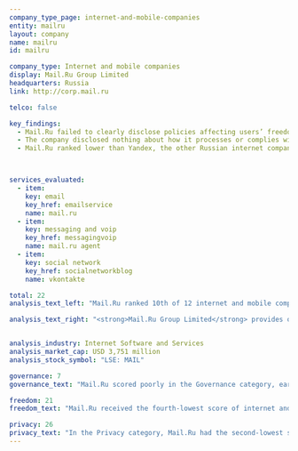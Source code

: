 ```yaml
---
company_type_page: internet-and-mobile-companies
entity: mailru
layout: company
name: mailru
id: mailru

company_type: Internet and mobile companies
display: Mail.Ru Group Limited
headquarters: Russia
link: http://corp.mail.ru

telco: false

key_findings:
  - Mail.Ru failed to clearly disclose policies affecting users’ freedom of expression and privacy.
  - The company disclosed nothing about how it processes or complies with government and private requests to restrict content and accounts, or to hand over user information. Russian authorities may have direct access to user information without needing to request it, but Mail.Ru could disclose its processes for handling private requests.
  - Mail.Ru ranked lower than Yandex, the other Russian internet company evaluated, which disclosed more about its security practices and how it handles user information. These score differences highlight areas in which Mail.Ru could improve.



services_evaluated:
  - item:
    key: email
    key_href: emailservice
    name: mail.ru
  - item:
    key: messaging and voip
    key_href: messagingvoip
    name: mail.ru agent
  - item:
    key: social network
    key_href: socialnetworkblog
    name: vkontakte

total: 22
analysis_text_left: "Mail.Ru ranked 10th of 12 internet and mobile companies and 14th in the Index overall. As a Russian company, Mail.Ru faces clear challenges: The 2016 Freedom on the Net report by Freedom House rated Russia’s internet environment as “Not Free.”  Russian companies must comply with laws that grant authorities broad powers to create internet “blacklists,” and participate in a mass surveillance program, SORM, which allows authorities to intercept communications and metadata. But these constraints do not fully explain Mail.Ru’s weak disclosure in a number of other areas. Mail.Ru scored six percentage points lower than Yandex, the other Russian internet company evaluated, highlighting areas where immediate improvement is possible. For Mail.Ru this includes disclosure of its processes for handling government and private requests for content and account restrictions, and requests to hand over user information, indicators on which Yandex scored higher."

analysis_text_right: "<strong>Mail.Ru Group Limited</strong> provides online communication products and entertainment services in Russia and internationally. The company provides a search engine, social networking platforms, email services, and gaming and e-commerce services."


analysis_industry: Internet Software and Services
analysis_market_cap: USD 3,751 million
analysis_stock_symbol: "LSE: MAIL"

governance: 7
governance_text: "Mail.Ru scored poorly in the Governance category, earning the fourth-lowest score of all 22 companies evaluated, ahead of Axiata, Ooredoo, and Baidu. It received a small amount of credit on just two of the six indicators in this category. It disclosed a whistleblower program, although not specifically for reporting freedom of expression and privacy concerns (G3). It also disclosed an avenue for users to file complaints, including about blocked accounts, but offered no options for users to file privacy-related grievances (G6)."

freedom: 21
freedom_text: "Mail.Ru received the fourth-lowest score of internet and mobile companies evaluated in this category, ahead of Samsung, Tencent, and Baidu. <br /><br /><strong>Content and account restrictions:</strong> Mail.Ru disclosed far less than most other internet and mobile companies on these indicators (F3, F4, F8). While the company received some credit for disclosing what types of content and accounts are prohibited on its services, it also disclosed it can delete user content without notice and without explanation (F3). Mail.Ru did not provide data about the content or accounts it restricts for violating its terms (F4), nor did it disclose a policy to notify users when it restricts content or their account (F8).<br /><br /><strong>Content and account restriction requests:</strong> Mail.Ru disclosed far less than most other internet and mobile companies, with the exception of Samsung, Baidu, and Tencent, on these indicators (F5-F7). Although there are no laws prohibiting Russian companies from disclosing information about government requests to restrict or block content or accounts, the company provided only minimal information about its processes for responding to these types of requests (F5) and no data about the number of requests from governments or private parties it receives or complies with (F6, F7).<br /><br /><strong>Identity policy:</strong> Mail.Ru’s VKontakte, the social networking service, disclosed that it requires users to provide a mobile phone number and may ask to verify a user’s real identity in case a user needs tech support. <a href=\"https://vk.com/privacy\" target=\"_blank\">Russian internet service providers and telecommunications companies are legally</a> required to verify the identities of their users, but this requirement does not apply to companies such as Mail.Ru."

privacy: 26
privacy_text: "In the Privacy category, Mail.Ru had the second-lowest score of the 12 internet and mobile companies, scoring better than only Baidu. <br /><br /><strong>Handling of user information:</strong> Mail.Ru scored lower than all other internet and mobile companies except Baidu on these indicators (P3-P9). The company disclosed more information about what types of user information it collects (P3), than about what information it shares (P4), for what purpose (P5), and for how long it retains it (P6). Russian law does not prevent companies from fully disclosing user information retention policies.<br /><br /><strong>Requests for user information:</strong> Mail.Ru and Samsung were the only two internet and mobile companies that did not disclose any information on policies for responding to requests by governments and private parties for user information (P10-P11). The company also provided no information about whether it notifies users when information has been requested about them (P12). However, since Russian authorities may have direct access to communications data through SORM, Russian companies may not be aware of the number of times, or for which users, government authorities access user information.<br /><br /><strong>Security:</strong> Mail.Ru disclosed little about its security policies, but more than four other internet and mobile companies, including Twitter (P13-P18). Like most companies, it offered no information about its process for responding to data breaches (P15). While it disclosed that transmissions of user communications are encrypted by default, the company disclosed little else about its encryption policies, particularly in comparison to Yandex, the other Russian internet company evaluated (P16)."
---
```

